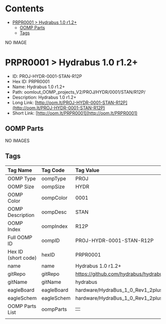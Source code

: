 



Contents
========

* [PRPR0001 > Hydrabus 1.0 r1.2+](#prpr0001--hydrabus-10-r12)
	* [OOMP Parts](#oomp-parts)
	* [Tags](#tags)
  
NO IMAGE  
# PRPR0001 > Hydrabus 1.0 r1.2+

- ID: PROJ-HYDR-0001-STAN-R12P
- Hex ID: PRPR0001
- Name: Hydrabus 1.0 r1.2+
- Path: oomlout_OOMP_projects_V2/PROJ/HYDR/0001/STAN/R12P/
- Description: Hydrabus 1.0 r1.2+
- Long Link: [http://oom.lt/PROJ-HYDR-0001-STAN-R12P](http://oom.lt/PROJ-HYDR-0001-STAN-R12P)
- Short Link: [http://oom.lt/PRPR0001](http://oom.lt/PRPR0001)

## OOMP Parts
  
NO IMAGES  
## Tags
  

|Tag Name|Tag Code|Tag Value|
| :--- | :--- | :--- |
|OOMP Type|oompType|PROJ|
|OOMP Size|oompSize|HYDR|
|OOMP Color|oompColor|0001|
|OOMP Description|oompDesc|STAN|
|OOMP Index|oompIndex|R12P|
|Full OOMP ID|oompID|PROJ-HYDR-0001-STAN-R12P|
|Hex ID (short code)|hexID|PRPR0001|
|name|name|Hydrabus 1.0 r1.2+|
|gitRepo|gitRepo|https://github.com/hydrabus/hydrabus|
|gitName|gitName|hydrabus|
|eagleBoard|eagleBoard|hardware/HydraBus_1_0_Rev1_2plus.brd|
|eagleSchem|eagleSchem|hardware/HydraBus_1_0_Rev1_2plus.sch|
|OOMP Parts List|oompParts|<table><tr><td></td></tr></table>|
||||
